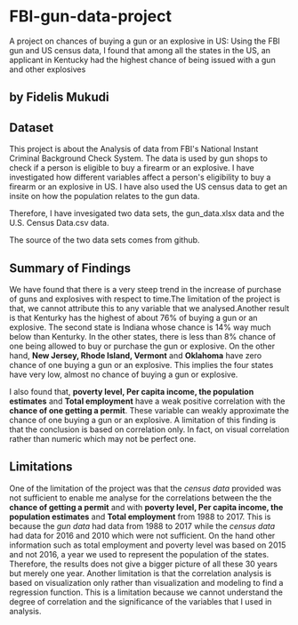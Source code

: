 # FBI-gun-data-project
A project on chances of buying a gun or an explosive in US: Using the FBI gun and US census data, I found that among all the states in the US, an applicant in Kentucky had the highest chance of being issued with a gun and other explosives
## by Fidelis Mukudi


## Dataset

This project is about the Analysis of data from FBI's National Instant Criminal Background Check System. The data is used by gun shops to check if a person is eligible to buy a firearm or an explosive. I have investigated how different variables affect a person's eligibility to buy a firearm or an explosive in US. I have also used the US census data to get an insite on how the population relates to the gun data.

Therefore, I have invesigated two data sets, the gun_data.xlsx data and the U.S. Census Data.csv data.

The source of the two data sets comes from github.

## Summary of Findings

We have found that there is a very steep trend in the increase of purchase of guns and explosives with respect to time.The limitation of the project is that, we cannot attribute this to any variable that we analysed.Another result is that Kenturky has the highest of about 76% of buying a gun or an explosive. The second state is Indiana whose chance is 14% way much below than Kenturky. In the other states, there is less than 8% chance of one being allowed to buy or purchase the gun or explosive. On the other hand, **New Jersey, Rhode Island, Vermont** and **Oklahoma** have zero chance of one buying a gun or an explosive. This implies the four states have very low, almost no chance of buying a gun or explosive. 

I also found that, **poverty level, Per capita income,  the population estimates** and  **Total employment** have a weak positive correlation with the **chance of one getting a permit**. These variable can weakly approximate the chance of one buying a gun or an explosive. A limitation of this finding is that the conclusion is based on correlation only. In fact, on visual correlation rather than numeric which may not be perfect one.


## Limitations

One of the limitation of the project was that the *census data* provided was not sufficient to enable me analyse for the correlations between the the **chance of getting a permit** and with **poverty level, Per capita income,  the population estimates** and  **Total employment** from 1988 to 2017. This is because the *gun data* had data from 1988 to 2017 while the *census data* had data for 2016 and 2010 which were not sufficient. On the hand other information such as total employment and poverty level was based on 2015 and not 2016, a year we used to represent the population of the states. Therefore, the results does not give a bigger picture of all these 30 years but merely one year.
Another limitation is that the correlation analysis is based on visualization only rather than visualization and modeling to find a regression function. This is a limitation because we cannot understand the degree of correlation and the significance of the variables that I used in analysis.
